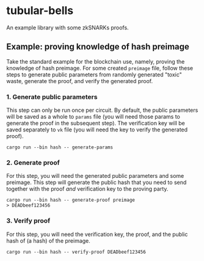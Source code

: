 # tubular-bells

An example library with some zkSNARKs proofs.

## Example: proving knowledge of hash preimage

Take the standard example for the blockchain use, namely, proving the knowledge
of hash preimage. For some created `preimage` file, follow these steps to generate
public parameters from randomly generated "toxic" waste, generate the proof, and
verify the generated proof.

### 1. Generate public parameters

This step can only be run once per circuit. By default, the public parameters will
be saved as a whole to `params` file (you will need those params to generate the proof in
the subsequent step). The verification key will be saved separately to `vk` file (you
will need the key to verify the generated proof).

```
cargo run --bin hash -- generate-params
```

### 2. Generate proof

For this step, you will need the generated public parameters and some preimage.
This step will generate the public hash that you need to send together with
the proof *and* verification key to the proving party.

```
cargo run --bin hash -- generate-proof preimage
> DEADbeef123456
```

### 3. Verify proof

For this step, you will need the verification key, the proof, and the public hash
of (a hash) of the preimage.

```
cargo run --bin hash -- verify-proof DEADbeef123456
```
